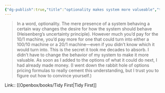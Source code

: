 ```yaml
---
{"dg-publish":true,"title":"optionality makes system more valueable","tags":["quotes"],"date":"2024-02-18T15:06:09+03:00","modified_at":"2024-03-11T13:00:24+03:00","aliases":"optionality makes system more valueable","dg-path":"/quotes/202402181506.md","permalink":"/quotes/202402181506/","dgPassFrontmatter":true}
---
```



> In a word, optionality. The mere presence of a system behaving a certain way changes the desire for how the system should behave (Heisenberg’s uncertainty principle). However much you’d pay for the $10/$1 machine, you’d pay more for one that could turn into either a $100/$10 machine or a $20/$1 machine—even if you didn’t know which it would turn into. This is the secret it took me decades to absorb. I didn’t have to change the behavior of my system to make it more valuable. As soon as I added to the options of what it could do next, I had already made money. (I went down the rabbit hole of options pricing formulas to really cement this understanding, but I trust you to figure out how to convince yourself.)

Link:: [[Openbox/books/Tidy First\|Tidy First]]
